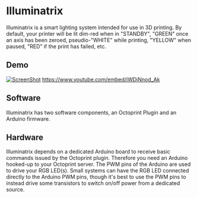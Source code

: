 # Illuminatrix
Illuminatrix is a smart lighting system intended for use in 3D printing. By default, your printer will be lit dim-red when in "STANDBY", "GREEN" once an axis has been zeroed, pseudio-"WHITE" while printing, "YELLOW" when paused, "RED" if the print has failed, etc.

## Demo
[![ScreenShot]()](https://www.youtube.com/embed/iWDjNnod_Ak)
https://www.youtube.com/embed/iWDjNnod_Ak

## Software
Illuminatrix has two software components, an Octoprint Plugin and an Arduino firmware. 

## Hardware
Illuminatrix depends on a dedicated Arduino board to receive basic commands issued by the Octoprint plugin. Therefore you need an Arduino hooked-up to your Octoprint server. The PWM pins of the Arduino are used to drive your RGB LED(s). Small systems can have the RGB LED connected directly to the Arduino PWM pins, though it's best to use the PWM pins to instead drive some transistors to switch on/off power from a dedicated source.
